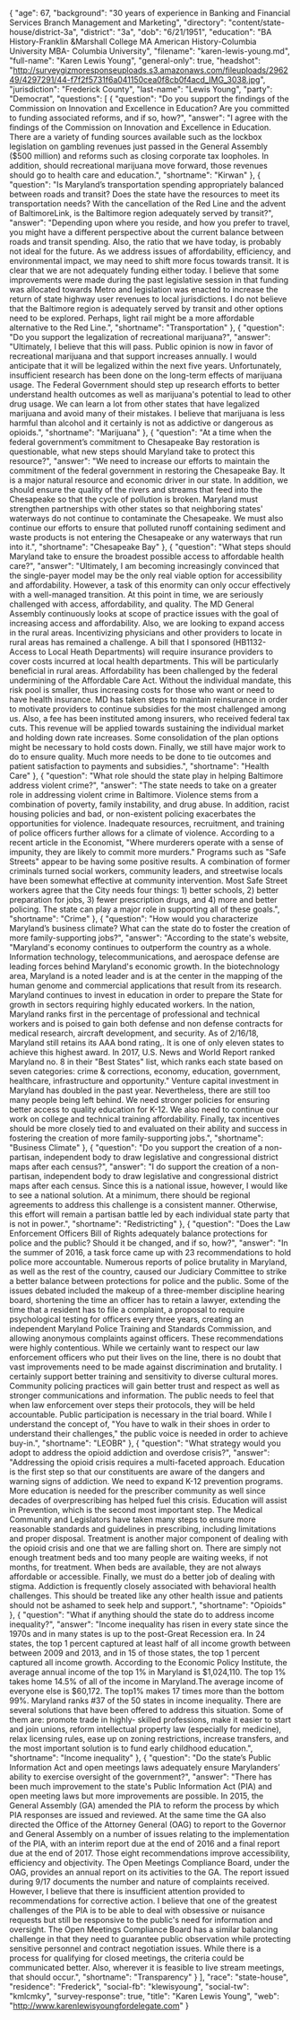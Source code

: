 {
  "age": 67,
  "background": "30 years of  experience in Banking and Financial Services Branch Management and Marketing",
  "directory": "content/state-house/district-3a",
  "district": "3a",
  "dob": "6/21/1951",
  "education": "BA History-Franklin &Marshall College MA American History-Columbia University MBA- Columbia University",
  "filename": "karen-lewis-young.md",
  "full-name": "Karen Lewis Young",
  "general-only": true,
  "headshot": "http://surveygizmoresponseuploads.s3.amazonaws.com/fileuploads/296249/4297291/44-f7f2f5731f6a041150cea0f8cb0f4acd_IMG_3038.jpg",
  "jurisdiction": "Frederick County",
  "last-name": "Lewis Young",
  "party": "Democrat",
  "questions": [
    {
      "question": "Do you support the findings of the Commission on Innovation and Excellence in Education? Are you committed to funding associated reforms, and if so, how?",
      "answer": "I agree with the findings of the Commission on Innovation and Excellence in Education. There are a variety of funding sources available such as the lockbox legislation on gambling revenues just passed in the General Assembly ($500 million) and reforms such as closing corporate tax loopholes. In addition, should recreational marijuana move forward, those revenues should go to health care and education.",
      "shortname": "Kirwan"
    },
    {
      "question": "Is Maryland’s transportation spending appropriately balanced between roads and transit? Does the state have the resources to meet its transportation needs? With the cancellation of the Red Line and the advent of BaltimoreLink, is the Baltimore region adequately served by transit?",
      "answer": "Depending upon where you reside, and how you prefer to travel, you might have a different perspective about the current balance between roads and transit spending. Also, the ratio that we have today, is probably not ideal for the future. As we address issues of affordability, efficiency, and environmental impact, we may need to shift more focus towards transit. It is clear that we are not adequately funding either today. I believe that some improvements were made during the past legislative session in that funding was allocated towards Metro and legislation was enacted to increase the return of state highway user revenues to local jurisdictions. I do not believe that the Baltimore region is adequately served by transit and other options need to be explored. Perhaps, light rail might be a more affordable alternative to the Red Line.",
      "shortname": "Transportation"
    },
    {
      "question": "Do you support the legalization of recreational marijuana?",
      "answer": "Ultimately, I believe that this will pass. Public opinion is now in favor of recreational marijuana and that support increases annually.  I would anticipate that it will be legalized within the next five years.  Unfortunately, insufficient research has been done on the long-term effects of marijuana usage. The Federal Government should step up research efforts to better understand health outcomes as well as marijuana's potential to lead to other drug usage. We can learn a lot from other states that have legalized marijuana and avoid many of their mistakes. I believe that marijuana is less harmful than alcohol and it certainly is not as addictive or dangerous as opioids.",
      "shortname": "Marijuana"
    },
    {
      "question": "At a time when the federal government’s commitment to Chesapeake Bay restoration is questionable, what new steps should Maryland take to protect this resource?",
      "answer": "We need to increase our efforts to maintain the commitment of the federal government in restoring the Chesapeake Bay. It is a major natural resource and economic driver in our state. In addition, we should ensure the quality of the rivers and streams that feed into the Chesapeake so that the cycle of pollution is broken. Maryland must strengthen partnerships with other states so that neighboring states' waterways do not continue to contaminate the Chesapeake. We must also continue our efforts to ensure that polluted runoff containing sediment and waste products is not entering the Chesapeake or any waterways that run into it.",
      "shortname": "Chesapeake Bay"
    },
    {
      "question": "What steps should Maryland take to ensure the broadest possible access to affordable health care?",
      "answer": "Ultimately, I am becoming increasingly convinced that the single-payer model may be the only real viable option for accessibility and affordability. However, a task of this enormity can only occur effectively with a well-managed transition. At this point in time, we are seriously challenged with access, affordability, and quality. The MD General Assembly continuously looks at scope of practice issues with the goal of increasing access and affordability. Also, we are looking to expand access in the rural areas. Incentivizing physicians and other providers to locate in rural areas has remained a challenge. A bill that I sponsored (HB1132-Access to Local Heath Departments) will require insurance providers to cover costs incurred at local health departments. This will be particularly beneficial in rural areas. Affordability has been challenged by the federal undermining of the Affordable Care Act. Without the individual mandate, this risk pool is smaller, thus increasing costs for those who want or need to have health insurance. MD has taken steps to maintain reinsurance in order to motivate providers to continue subsidies for the most challenged among us. Also, a fee has been instituted among insurers, who received federal tax cuts. This revenue will be applied towards sustaining the individual market and holding down rate increases. Some consolidation of the plan options might be necessary to hold costs down. Finally, we still have major work to do to ensure quality. Much more needs to be done to tie outcomes and patient satisfaction to payments and subsidies.",
      "shortname": "Health Care"
    },
    {
      "question": "What role should the state play in helping Baltimore address violent crime?",
      "answer": "The state needs to take on a greater role in addressing violent crime in Baltimore. Violence stems from a combination of poverty, family instability, and drug abuse. In addition, racist housing policies and bad, or non-existent policing exacerbates the opportunities for violence. Inadequate resources, recruitment, and training of police officers further allows for a climate of violence. According to a recent article in the Economist, \"Where murderers operate with a sense of impunity, they are likely to commit more murders.\" Programs such as \"Safe Streets\" appear to be having some positive results. A combination of former criminals turned social workers, community leaders, and streetwise locals have been somewhat effective at community  intervention. Most Safe Street workers agree that the City needs four things: 1) better schools, 2) better preparation for jobs, 3) fewer prescription drugs, and 4) more and better policing. The state can play a major role in supporting all of these goals.",
      "shortname": "Crime"
    },
    {
      "question": "How would you characterize Maryland’s business climate? What can the state do to foster the creation of more family-supporting jobs?",
      "answer": "According to the state's website, \"Maryland's economy continues to outperform the country as a whole. Information technology, telecommunications, and aerospace defense are leading forces behind Maryland's economic growth. In the biotechnology area, Maryland is a noted leader and is at the center in the mapping of the human genome and commercial applications that result from its research. Maryland continues to invest in education in order to prepare the State for growth in sectors requiring highly educated workers. In the nation, Maryland ranks first in the percentage of professional and technical workers and is poised to gain both defense and non defense contracts for medical research, aircraft development, and security. As of 2/16/18, Maryland still retains its AAA bond rating,. It is one of only eleven states to achieve this highest award. In 2017, U.S. News and World Report ranked Maryland no. 8 in their \"Best States\" list, which ranks each state based on seven categories: crime & corrections, economy, education, government, healthcare, infrastructure and opportunity.\" Venture capital investment in Maryland has doubled in the past year. Nevertheless, there are still too many people being left behind. We need stronger policies for ensuring better access to quality education for K-12. We also need to continue our work on college and technical training affordability. Finally, tax incentives should be more closely tied to and evaluated on their ability and success in fostering the creation of more family-supporting jobs.",
      "shortname": "Business Climate"
    },
    {
      "question": "Do you support the creation of a non-partisan, independent body to draw legislative and congressional district maps after each census?",
      "answer": "I do support the creation of a non-partisan, independent body to draw legislative and congressional district maps after each census. Since this is a national issue, however, I would like to see a national solution. At a minimum, there should be regional agreements to address this challenge is a consistent manner. Otherwise, this effort will remain a partisan battle led by each individual state party that is not in power.",
      "shortname": "Redistricting"
    },
    {
      "question": "Does the Law Enforcement Officers Bill of Rights adequately balance protections for police and the public? Should it be changed, and if so, how?",
      "answer": "In the summer of 2016, a task force came up with 23 recommendations to hold police more accountable. Numerous reports of police brutality in Maryland, as well as the rest of the country, caused our Judiciary Committee to strike a better balance between protections for police and the public. Some of the issues debated included the makeup of a three-member discipline hearing board,  shortening the time an officer has to retain a lawyer, extending the time that a resident has to file a complaint, a proposal to require psychological testing for officers every three years, creating an independent Maryland Police Training and Standards Commission, and allowing anonymous complaints against officers. These recommendations were highly contentious. While we certainly want to respect our law enforcement officers who put their lives on the line, there is no doubt that vast improvements need to be made against discrimination and brutality. I certainly support better training and sensitivity to diverse cultural mores. Community policing practices will gain better trust and respect as well as stronger communications and information. The public needs to feel that when law enforcement over steps their protocols, they will be held accountable. Public participation is necessary in the trial board. While I understand the concept of, \"You have to walk in their shoes in order to understand their challenges,\" the public voice is needed in order to achieve buy-in.",
      "shortname": "LEOBR"
    },
    {
      "question": "What strategy would you adopt to address the opioid addiction and overdose crisis?",
      "answer": "Addressing the opioid crisis requires a multi-faceted approach. Education is the first step so that our constituents are aware of the dangers and warning signs of addiction. We need to expand K-12 prevention programs.  More education is needed for the prescriber community as well since decades of overprescribing has helped fuel this crisis. Education will assist in Prevention, which is the second most important step. The Medical Community and Legislators have taken many steps to ensure more reasonable standards and guidelines in prescribing, including limitations and proper disposal. Treatment is another major component of dealing with the opioid crisis and one that we are falling short on. There are simply not enough treatment beds and too many people are waiting weeks, if not months, for treatment. When beds are available, they are not always affordable or accessible. Finally, we must do a better job of dealing with stigma. Addiction is frequently closely associated with behavioral health challenges. This should be treated like any other health issue and patients should not be ashamed to seek help and support.",
      "shortname": "Opioids"
    },
    {
      "question": "What if anything should the state do to address income inequality?",
      "answer": "Income inequality has risen in every state since the 1970s and in many states is up to the post-Great Recession era. In 24 states, the top 1 percent captured at least half of all income growth between between 2009 and 2013, and in 15 of those states, the top 1 percent captured all income growth. According to the Economic Policy Institute, the average annual income of the top 1% in Maryland is $1,024,110. The top 1% takes home 14.5% of all of the income in Maryland.The average income of everyone else is $60,172. The top1% makes 17 times more than the bottom 99%. Maryland ranks #37 of the 50 states in income inequality. There are several solutions that have been offered to address this situation. Some of them are: promote trade in highly- skilled professions, make it easier to start and join unions, reform intellectual property law (especially for medicine), relax licensing rules, ease up on zoning restrictions, increase transfers, and the most important solution is to fund early childhood education.",
      "shortname": "Income inequality"
    },
    {
      "question": "Do the state’s Public Information Act and open meetings laws adequately ensure Marylanders’ ability to exercise oversight of the government?",
      "answer": "There has been much improvement to the state's Public Information Act (PIA) and open meeting laws but more improvements are possible. In 2015, the General Assembly (GA) amended the PIA to reform the process by which PIA responses are issued and reviewed. At the same time the GA also directed the Office of the Attorney General (OAG) to report to the Governor and General Assembly on a number of issues relating to the implementation of the PIA, with an interim report due at the end of 2016 and a final report due at the end of 2017. Those eight recommendations improve accessibility, efficiency and objectivity.  The Open Meetings Compliance Board, under the OAG, provides an annual report on its activities to the GA.  The report issued during 9/17 documents the number and nature of complaints received. However, I believe that there is insufficient attention provided to recommendations for corrective action. I believe that one of the greatest challenges of the PIA is to be able to deal with obsessive or nuisance requests but still be responsive to the public's need for information and oversight. The Open Meetings Compliance Board has a similar balancing challenge in that they need to guarantee public observation while protecting sensitive personnel and contract negotiation issues. While there is a process for qualifying for closed meetings, the criteria could be communicated better. Also, wherever it is feasible to live stream meetings, that should occur.",
      "shortname": "Transparency"
    }
  ],
  "race": "state-house",
  "residence": "Frederick",
  "social-fb": "klewisyoung",
  "social-tw": "kmlcmky",
  "survey-response": true,
  "title": "Karen Lewis Young",
  "web": "http://www.karenlewisyoungfordelegate.com"
}
